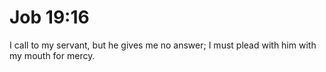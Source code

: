 # Job 19:16

I call to my servant, but he gives me no answer; I must plead with him with my mouth for mercy.
